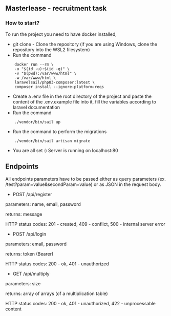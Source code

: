 ## Masterlease - recruitment task

### How to start?
To run the project you need to have docker installed, 

- git clone - Clone the repository (if you are using Windows, clone the repository into the WSL2 filesystem)
- Run the command
```
    docker run --rm \
    -u "$(id -u):$(id -g)" \
    -v "$(pwd):/var/www/html" \
    -w /var/www/html \
    laravelsail/php83-composer:latest \
    composer install --ignore-platform-reqs
```
- Create a .env file in the root directory of the project and paste the content of the .env.example file into it, fill the variables according to laravel documentation
- Run the command
```
    ./vendor/bin/sail up
```
- Run the command to perform the migrations
```
    ./vendor/bin/sail artisan migrate
```
- You are all set :) Server is running on localhost:80

## Endpoints
All endpoints parameters have to be passed either as query parameters (ex. /test?param=value&secondParam=value) or as JSON in the request body.

- POST /api/register 

parameters: name, email, password

returns: message

HTTP status codes: 201 - created, 409 - conflict, 500 - internal server error

- POST /api/login

parameters: email, password

returns: token (Bearer)

HTTP status codes: 200 - ok, 401 - unauthorized

- GET /api/multiply

parameters: size

returns: array of arrays (of a multiplication table)

HTTP status codes: 200 - ok, 401 - unauthorized, 422 - unprocessable content
